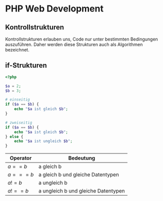 # PHP Web Development
## Kontrollstrukturen

Kontrollstrukturen erlauben uns, Code nur unter bestimmten Bedingungen auszuführen. Daher
werden diese Strukturen auch als Algorithmen bezeichnet.

## if-Strukturen

````php
<?php

$a = 2;
$b = 3;

# einseitig
if ($a == $b) {
    echo "$a ist gleich $b";
}

# zweiseitig
if ($a == $b) {
    echo "$a ist gleich $b";
} else {
    echo "$a ist ungleich $b";
}
````

|Operator|Bedeutung|
| -------- | ------- |
|$a == b$|a gleich b|
|$a === b$|a gleich b und gleiche Datentypen|
|$a != b$|a ungleich b|
|$a !== b$|a ungleich b und gleiche Datentypen|{.display}